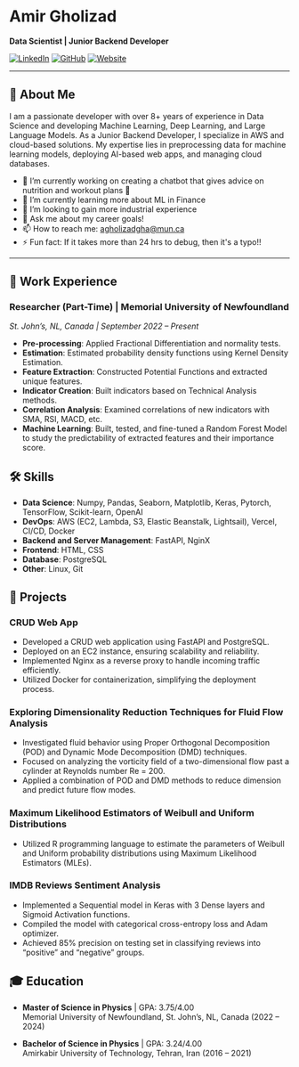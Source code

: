 # Amir Gholizad

**Data Scientist | Junior Backend Developer**

[![LinkedIn](https://img.shields.io/badge/LinkedIn-blue)](https://www.linkedin.com/in/amirgholizad/)
[![GitHub](https://img.shields.io/badge/GitHub-black)](https://www.github.com/AmirMGholizad/)
[![Website](https://img.shields.io/badge/Website-green)](https://www.amirg.dev)

---

## 👋 About Me

I am a passionate developer with over 8+ years of experience in Data Science and developing Machine Learning, Deep Learning, and Large Language Models. As a Junior Backend Developer, I specialize in AWS and cloud-based solutions. My expertise lies in preprocessing data for machine learning models, deploying AI-based web apps, and managing cloud databases.

- 🔭 I’m currently working on creating a chatbot that gives advice on nutrition and workout plans 🧨
- 🌱 I’m currently learning more about ML in Finance
- 🤝 I’m looking to gain more industrial experience
- 💬 Ask me about my career goals!
- 📫 How to reach me: agholizadgha@mun.ca
- ⚡ Fun fact: If it takes more than 24 hrs to debug, then it's a typo!!
---

## 💼 Work Experience

### Researcher (Part-Time) | Memorial University of Newfoundland
*St. John’s, NL, Canada | September 2022 – Present*

- **Pre-processing**: Applied Fractional Differentiation and normality tests.
- **Estimation**: Estimated probability density functions using Kernel Density Estimation.
- **Feature Extraction**: Constructed Potential Functions and extracted unique features.
- **Indicator Creation**: Built indicators based on Technical Analysis methods.
- **Correlation Analysis**: Examined correlations of new indicators with SMA, RSI, MACD, etc.
- **Machine Learning**: Built, tested, and fine-tuned a Random Forest Model to study the predictability of extracted features and their importance score.

## 🛠️ Skills

- **Data Science**: Numpy, Pandas, Seaborn, Matplotlib, Keras, Pytorch, TensorFlow, Scikit-learn, OpenAI
- **DevOps**: AWS (EC2, Lambda, S3, Elastic Beanstalk, Lightsail), Vercel, CI/CD, Docker
- **Backend and Server Management**: FastAPI, NginX
- **Frontend**: HTML, CSS
- **Database**: PostgreSQL
- **Other**: Linux, Git

## 🚀 Projects

### CRUD Web App
- Developed a CRUD web application using FastAPI and PostgreSQL.
- Deployed on an EC2 instance, ensuring scalability and reliability.
- Implemented Nginx as a reverse proxy to handle incoming traffic efficiently.
- Utilized Docker for containerization, simplifying the deployment process.

### Exploring Dimensionality Reduction Techniques for Fluid Flow Analysis
- Investigated fluid behavior using Proper Orthogonal Decomposition (POD) and Dynamic Mode Decomposition (DMD) techniques.
- Focused on analyzing the vorticity field of a two-dimensional flow past a cylinder at Reynolds number Re = 200.
- Applied a combination of POD and DMD methods to reduce dimension and predict future flow modes.

### Maximum Likelihood Estimators of Weibull and Uniform Distributions
- Utilized R programming language to estimate the parameters of Weibull and Uniform probability distributions using Maximum Likelihood Estimators (MLEs).

### IMDB Reviews Sentiment Analysis
- Implemented a Sequential model in Keras with 3 Dense layers and Sigmoid Activation functions.
- Compiled the model with categorical cross-entropy loss and Adam optimizer.
- Achieved 85% precision on testing set in classifying reviews into “positive” and “negative” groups.

## 🎓 Education

- **Master of Science in Physics** | GPA: 3.75/4.00  
  Memorial University of Newfoundland, St. John’s, NL, Canada (2022 – 2024)

- **Bachelor of Science in Physics** | GPA: 3.24/4.00  
  Amirkabir University of Technology, Tehran, Iran (2016 – 2021)
